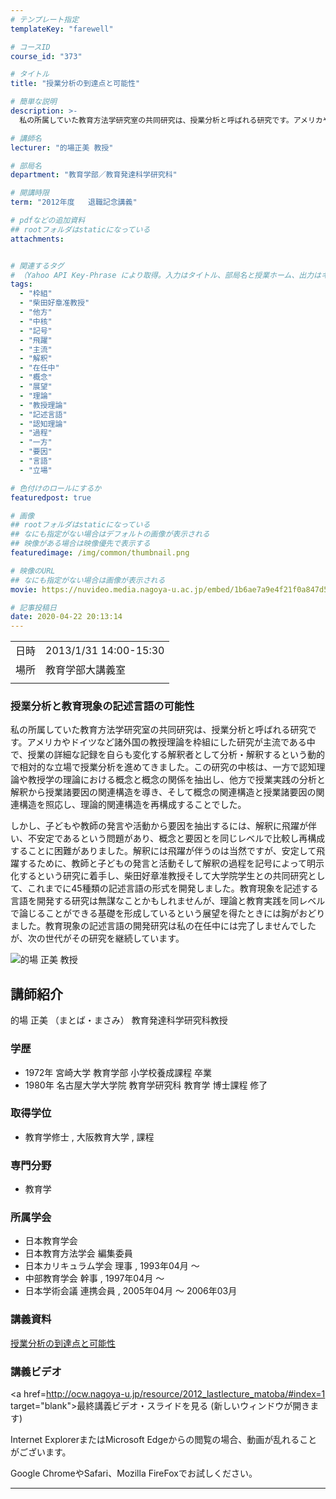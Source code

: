 ```yaml
---
# テンプレート指定
templateKey: "farewell"

# コースID
course_id: "373"

# タイトル
title: "授業分析の到達点と可能性"

# 簡単な説明
description: >-
  私の所属していた教育方法学研究室の共同研究は、授業分析と呼ばれる研究です。アメリカやドイツなど諸外国の教授理論を枠組にした研究が主流である中で、授業の詳細な記録を自らも変化する解釈者として分析・解釈するという動的で相対的な立場で授業分析を進めてきました。この研究の中核は、一方で認知理論や教授学の理論における概念と概念の関係を抽出し、他方で授業実践の分析と解釈から授業諸要因の関連構造を導き、そし ....

# 講師名
lecturer: "的場正美 教授"

# 部局名
department: "教育学部／教育発達科学研究科"

# 開講時限
term: "2012年度	退職記念講義"

# pdfなどの追加資料
## rootフォルダはstaticになっている
attachments:


# 関連するタグ
# （Yahoo API Key-Phrase により取得。入力はタイトル、部局名と授業ホーム、出力はキーフレーズ（tags））
tags:
  - "枠組"
  - "柴田好章准教授"
  - "他方"
  - "中核"
  - "記号"
  - "飛躍"
  - "主流"
  - "解釈"
  - "在任中"
  - "概念"
  - "展望"
  - "理論"
  - "教授理論"
  - "記述言語"
  - "認知理論"
  - "過程"
  - "一方"
  - "要因"
  - "言語"
  - "立場"

# 色付けのロールにするか
featuredpost: true

# 画像
## rootフォルダはstaticになっている
## なにも指定がない場合はデフォルトの画像が表示される
## 映像がある場合は映像優先で表示する
featuredimage: /img/common/thumbnail.png

# 映像のURL
## なにも指定がない場合は画像が表示される
movie: https://nuvideo.media.nagoya-u.ac.jp/embed/1b6ae7a9e4f21f0a847d5ca6eef0920813e6c389

# 記事投稿日
date: 2020-04-22 20:13:14
---
```


|   |   |
|---|---|
| 日時 | 2013/1/31  14:00-15:30 |
| 場所 | 教育学部大講義室 |
|   |   |


### 授業分析と教育現象の記述言語の可能性 

私の所属していた教育方法学研究室の共同研究は、授業分析と呼ばれる研究です。アメリカやドイツなど諸外国の教授理論を枠組にした研究が主流である中で、授業の詳細な記録を自らも変化する解釈者として分析・解釈するという動的で相対的な立場で授業分析を進めてきました。この研究の中核は、一方で認知理論や教授学の理論における概念と概念の関係を抽出し、他方で授業実践の分析と解釈から授業諸要因の関連構造を導き、そして概念の関連構造と授業諸要因の関連構造を照応し、理論的関連構造を再構成することでした。 

しかし、子どもや教師の発言や活動から要因を抽出するには、解釈に飛躍が伴い、不安定であるという問題があり、概念と要因とを同じレベルで比較し再構成することに困難がありました。解釈には飛躍が伴うのは当然ですが、安定して飛躍するために、教師と子どもの発言と活動そして解釈の過程を記号によって明示化するという研究に着手し、柴田好章准教授そして大学院学生との共同研究として、これまでに45種類の記述言語の形式を開発しました。教育現象を記述する言語を開発する研究は無謀なことかもしれませんが、理論と教育実践を同レベルで論じることができる基礎を形成しているという展望を得たときには胸がおどりました。教育現象の記述言語の開発研究は私の在任中には完了しませんでしたが、次の世代がその研究を継続しています。


![的場 正美 教授](https://ocw.nagoya-u.jp/files/373/s_H24matoba_facephoto.jpg)  

## 講師紹介

的場 正美 （まとば・まさみ） 教育発達科学研究科教授 

### 学歴

  * 1972年 宮崎大学 教育学部 小学校養成課程 卒業
  * 1980年 名古屋大学大学院 教育学研究科 教育学 博士課程 修了

### 取得学位

  * 教育学修士 , 大阪教育大学 , 課程

### 専門分野

  * 教育学

### 所属学会

  * 日本教育学会
  * 日本教育方法学会 編集委員
  * 日本カリキュラム学会 理事 , 1993年04月 〜
  * 中部教育学会 幹事 , 1997年04月 〜
  * 日本学術会議 連携会員 , 2005年04月 〜 2006年03月


### 講義資料

[授業分析の到達点と可能性](https://ocw.nagoya-u.jp/files/373/H24matoba_lastlecture_ver5.pdf)  

### 講義ビデオ

<a href=http://ocw.nagoya-u.jp/resource/2012_lastlecture_matoba/#index=1 target="blank">最終講義ビデオ・スライドを見る (新しいウィンドウが開きます)</a>  


Internet ExplorerまたはMicrosoft Edgeからの閲覧の場合、動画が乱れることがございます。

Google ChromeやSafari、Mozilla FireFoxでお試しください。


-----